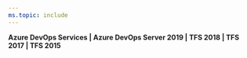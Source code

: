 ```yaml
---
ms.topic: include
---
```


**Azure DevOps Services | Azure DevOps Server 2019 | TFS 2018 | TFS 2017 | TFS 2015**
